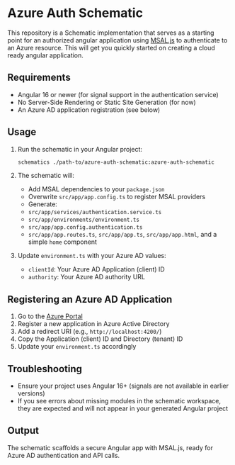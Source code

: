 # Azure Auth Schematic

This repository is a Schematic implementation that serves as a starting point for an authorized angular application using [MSAL.js](https://github.com/AzureAD/microsoft-authentication-library-for-js/tree/msal-lts/lib/msal-angular) to authenticate to an Azure resource. This will get you quickly started on creating a cloud ready angular application.

## Requirements

- Angular 16 or newer (for signal support in the authentication service)
- No Server-Side Rendering or Static Site Generation (for now)
- An Azure AD application registration (see below)

## Usage

1. Run the schematic in your Angular project:

    ```bash
    schematics ./path-to/azure-auth-schematic:azure-auth-schematic
    ```

2. The schematic will:

    - Add MSAL dependencies to your `package.json`
    - Overwrite `src/app/app.config.ts` to register MSAL providers
    - Generate:
    - `src/app/services/authentication.service.ts`
    - `src/app/environments/environment.ts`
    - `src/app/app.config.authentication.ts`
    - `src/app/app.routes.ts`, `src/app/app.ts`, `src/app/app.html`, and a simple `home` component

3. Update `environment.ts` with your Azure AD values:

    - `clientId`: Your Azure AD Application (client) ID
    - `authority`: Your Azure AD authority URL

## Registering an Azure AD Application

1. Go to the [Azure Portal](https://portal.azure.com/)
2. Register a new application in Azure Active Directory
3. Add a redirect URI (e.g., `http://localhost:4200/`)
4. Copy the Application (client) ID and Directory (tenant) ID
5. Update your `environment.ts` accordingly

## Troubleshooting

- Ensure your project uses Angular 16+ (signals are not available in earlier versions)
- If you see errors about missing modules in the schematic workspace, they are expected and will not appear in your generated Angular project

## Output

The schematic scaffolds a secure Angular app with MSAL.js, ready for Azure AD authentication and API calls.
